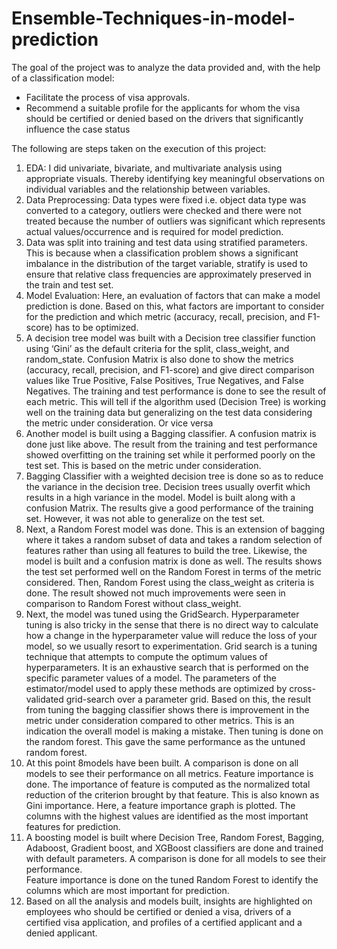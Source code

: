 # Ensemble-Techniques-in-model-prediction
The goal of the project was to analyze the data provided and, with the help of a classification model:
- Facilitate the process of visa approvals.
- Recommend a suitable profile for the applicants for whom the visa should be certified or denied based on the drivers that significantly influence the case status

The following are steps taken on the execution of this project:

1. EDA: I did univariate, bivariate, and multivariate analysis using appropriate visuals. Thereby identifying key meaningful observations on individual variables and the relationship between variables.
2. Data Preprocessing: Data types were fixed i.e. object data type was converted to a category, outliers were checked and there were not treated because the number of outliers was significant which represents actual values/occurrence and is required for model prediction.
3. Data was split into training and test data using stratified parameters. This is because when a classification problem shows a significant imbalance in the distribution of the target variable, stratify is used to ensure that relative class frequencies are approximately preserved in the train and test set.
4. Model Evaluation: Here, an evaluation of factors that can make a model prediction is done. Based on this, what factors are important to consider for the prediction and which metric (accuracy, recall, precision, and F1-score) has to be optimized.
5. A decision tree model was built with a Decision tree classifier function using ‘Gini’ as the default criteria for the split, class_weight, and random_state. Confusion Matrix is also done to show the metrics (accuracy, recall, precision, and F1-score) and give direct comparison values like True Positive, False Positives, True Negatives, and False Negatives.
The training and test performance is done to see the result of each metric. This will tell if the algorithm used (Decision Tree) is working well on the training data but generalizing on the test data considering the metric under consideration. Or vice versa 
6. Another model is built using a Bagging classifier. A confusion matrix is done just like above. The result from the training and test performance showed overfitting on the training set while it performed poorly on the test set. This is based on the metric under consideration.
7. Bagging Classifier with a weighted decision tree is done so as to reduce the variance in the decision tree. Decision trees usually overfit which results in a high variance in the model.
Model is built along with a confusion Matrix. The results give a good performance of the training set. However, it was not able to generalize on the test set.
8. Next, a Random Forest model was done. This is an extension of bagging where it takes a random subset of data and takes a random selection of features rather than using all features to build the tree. Likewise, the model is built and a confusion matrix is done as well. The results shows the test set performed well on the Random Forest in terms of the metric considered.
Then, Random Forest using the class_weight as criteria is done. The result showed not much improvements were seen in comparison to Random Forest without class_weight.
9. Next, the model was tuned using the GridSearch. Hyperparameter tuning is also tricky in the sense that there is no direct way to calculate how a change in the hyperparameter value will reduce the loss of your model, so we usually resort to experimentation. Grid search is a tuning technique that attempts to compute the optimum values of hyperparameters. It is an exhaustive search that is performed on the specific parameter values of a model. The parameters of the estimator/model used to apply these methods are optimized by cross-validated grid-search over a parameter grid.
Based on this, the result from tuning the bagging classifier shows there is improvement in the metric under consideration compared to other metrics. This is an indication the overall model is making a mistake. Then tuning is done on the random forest. This gave the same performance as the untuned random forest.
10. At this point 8models have been built. A comparison is done on all models to see their performance on all metrics. Feature importance is done. The importance of feature is computed as the normalized total reduction of the criterion brought by that feature. This is also known as Gini importance. Here, a feature importance graph is plotted. The columns with the highest values are identified as the most important features for prediction.
11. A boosting model is built where Decision Tree, Random Forest, Bagging, Adaboost, Gradient boost, and XGBoost classifiers are done and trained with default parameters. 
A comparison is done for all models to see their performance.  
Feature importance is done on the tuned Random Forest to identify the columns which are most important for prediction.
12. Based on all the analysis and models built, insights are highlighted on employees who should be certified or denied a visa, drivers of a certified visa application, and profiles of a certified applicant and a denied applicant.


